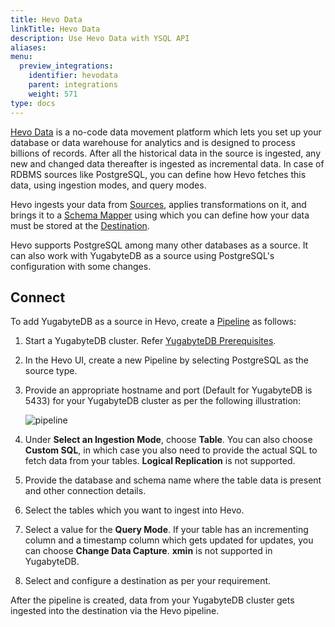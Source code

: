 ```yaml
---
title: Hevo Data
linkTitle: Hevo Data
description: Use Hevo Data with YSQL API
aliases:
menu:
  preview_integrations:
    identifier: hevodata
    parent: integrations
    weight: 571
type: docs
---
```



[Hevo Data](https://hevodata.com/) is a no-code data movement platform which lets you set up your database or data warehouse for analytics and is designed to process billions of records.
After all the historical data in the source is ingested, any new and changed data thereafter is ingested as incremental data. In case of RDBMS sources like PostgreSQL, you can define how Hevo fetches this data, using ingestion modes, and query modes.

Hevo ingests your data from [Sources](https://docs.hevodata.com/sources/), applies transformations on it, and brings it to a [Schema Mapper](https://docs.hevodata.com/pipelines/schema-mapper/) using which you can define how your data must be stored at the [Destination](https://docs.hevodata.com/destinations/).

Hevo supports PostgreSQL among many other databases as a source. It can also work with YugabyteDB as a source using PostgreSQL's configuration with some changes.

## Connect

To add YugabyteDB as a source in Hevo, create a [Pipeline](https://docs.hevodata.com/pipelines/) as follows:

1. Start a YugabyteDB cluster. Refer [YugabyteDB Prerequisites](../../tools/#yugabytedb-prerequisites).
1. In the Hevo UI, create a new Pipeline by selecting PostgreSQL as the source type.
1. Provide an appropriate hostname and port (Default for YugabyteDB is 5433) for your YugabyteDB cluster as per the following illustration:

   ![pipeline](/images/section_icons/develop/ecosystem/hevodata-setup.png)

1. Under **Select an Ingestion Mode**, choose **Table**. You can also choose **Custom SQL**, in which case you also need to provide the actual SQL to fetch data from your tables. **Logical Replication** is not supported.
1. Provide the database and schema name where the table data is present and other connection details.
1. Select the tables which you want to ingest into Hevo.
1. Select a value for the **Query Mode**. If your table has an incrementing column and a timestamp column which gets updated for updates, you can choose **Change Data Capture**. **xmin** is not supported in YugabyteDB.
1. Select and configure a destination as per your requirement.

After the pipeline is created, data from your YugabyteDB cluster gets ingested into the destination via the Hevo pipeline.

